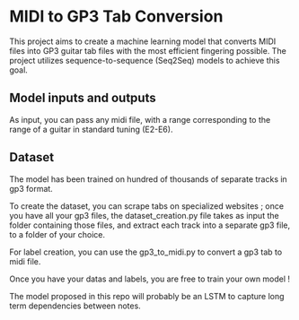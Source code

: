 # MIDI to GP3 Tab Conversion

This project aims to create a machine learning model that converts MIDI files into GP3 guitar tab files with the most efficient fingering possible. The project utilizes sequence-to-sequence (Seq2Seq) models to achieve this goal.

## Model inputs and outputs

As input, you can pass any midi file, with a range corresponding to the range of a guitar in standard tuning (E2-E6).

## Dataset

The model has been trained on hundred of thousands of separate tracks in gp3 format.

To create the dataset, you can scrape tabs on specialized websites ; once you have all your gp3 files, the dataset_creation.py file takes as input the folder containing those files, and extract each track into a separate gp3 file, to a folder of your choice. 

For label creation, you can use the gp3_to_midi.py to convert a gp3 tab to midi file.

Once you have your datas and labels, you are free to train your own model !

The model proposed in this repo will probably be an LSTM to capture long term dependencies between notes.
